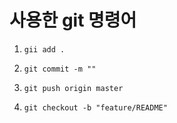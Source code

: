 # 사용한 git 명령어 

1. `gii add .`

2. `git commit -m ""`

3.  `git push origin master`

4.  `git checkout -b "feature/README"`